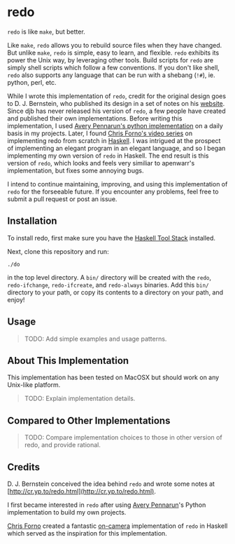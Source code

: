# redo

`redo` is like `make`, but better.

Like `make`, `redo` allows you to rebuild source files when they have changed. But unlike `make`, `redo` is simple, easy to learn, and flexible. `redo` exhibits its power the Unix way, by leveraging other tools. Build scripts for `redo` are simply shell scripts which follow a few conventions. If you don't like shell, `redo` also supports any language that can be run with a shebang (`!#`), ie. python, perl, etc.

While I wrote this implementation of `redo`, credit for the original design goes to D. J. Bernstein, who published its design in a set of notes on his [website]( http://cr.yp.to/redo.html). Since djb has never released his version of `redo`, a few people have created and published their own implementations. Before writing this implementation, I used [Avery Pennarun's python implementation](https://github.com/apenwarr/redo) on a daily basis in my projects. Later, I found [Chris Forno's video series](http://www.youtube.com/playlist?list=PLxj9UAX4Em-Ij4TKwKvo-SLp-Zbv-hB4B) on implementing redo from scratch in [Haskell](https://www.haskell.org/). I was intrigued at the prospect of implementing an elegant program in an elegant language, and so I began implementing my own version of `redo` in Haskell. The end result is this version of `redo`, which looks and feels very similiar to apenwarr's implementation, but fixes some annoying bugs. 

I intend to continue maintaining, improving, and using this implementation of `redo` for the forseeable future. If you encounter any problems, feel free to submit a pull request or post an issue.

## Installation

To install redo, first make sure you have the [Haskell Tool Stack](https://docs.haskellstack.org/en/stable/install_and_upgrade/) installed.

Next, clone this repository and run:

    ./do

in the top level directory. A `bin/` directory will be created with the `redo`, `redo-ifchange`, `redo-ifcreate`, and `redo-always` binaries. Add this `bin/` directory to your path, or copy its contents to a directory on your path, and enjoy!

## Usage

>TODO: Add simple examples and usage patterns.

## About This Implementation

This implementation has been tested on MacOSX but should work on any Unix-like platform.

>TODO: Explain implementation details.

## Compared to Other Implementations

>TODO: Compare implementation choices to those in other version of redo, and provide rational.

## Credits

D. J. Bernstein conceived the idea behind `redo` and wrote some notes at [http://cr.yp.to/redo.html](http://cr.yp.to/redo.html).

I first became interested in `redo` after using [Avery Pennarun](https://github.com/apenwarr/redo)'s Python implementation to build my own projects. 

[Chris Forno](https://github.com/jekor) created a fantastic [on-camera](https://www.youtube.com/watch?v=zZ_nI9E9g0I) implementation of `redo` in Haskell which served as the inspiration for this implementation.
